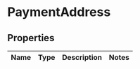 # PaymentAddress

## Properties
Name | Type | Description | Notes
------------ | ------------- | ------------- | -------------
